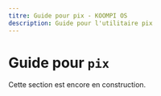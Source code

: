 ```yaml
---
titre: Guide pour pix - KOOMPI OS
description: Guide pour l'utilitaire pix
---
```


# Guide pour `pix`

Cette section est encore en construction.

